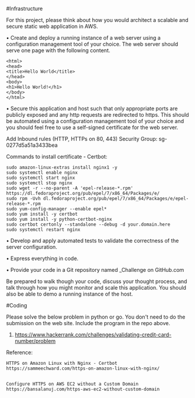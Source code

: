 #Infrastructure

For this project, please think about how you would architect a scalable and secure static web
application in AWS.

• Create and deploy a running instance of a web server using a configuration management
tool of your choice. The web server should serve one page with the following content.

	<html>
	<head>
	<title>Hello World</title>
	</head>
	<body>
	<h1>Hello World!</h1>
	</body>
	</html>

• Secure this application and host such that only appropriate ports are publicly exposed and
any http requests are redirected to https. This should be automated using a configuration
management tool of your choice and you should feel free to use a self-signed certificate for
the web server.

Add Inbound rules (HTTP, HTTPs on 80, 443)
Security Group: sg-0277d5a51a3433bea 

Commands to install certificate - Certbot:

	sudo amazon-linux-extras install nginx1 -y
	sudo systemctl enable nginx
	sudo systemctl start nginx
	sudo systemctl stop nginx
	sudo wget -r --no-parent -A 'epel-release-*.rpm' https://dl.fedoraproject.org/pub/epel/7/x86_64/Packages/e/
	sudo rpm -Uvh dl.fedoraproject.org/pub/epel/7/x86_64/Packages/e/epel-release-*.rpm
	sudo yum-config-manager --enable epel*
	sudo yum install -y certbot 
	sudo yum install -y python-certbot-nginx
	sudo certbot certonly --standalone --debug -d your.domain.here
	sudo systemctl restart nginx


• Develop and apply automated tests to validate the correctness of the server configuration.

• Express everything in code.

• Provide your code in a Git repository named <FIRSTNAME>_Challenge on GitHub.com
  
Be prepared to walk though your code, discuss your thought process, and talk through how you
might monitor and scale this application. You should also be able to demo a running instance of the
host.
  
  
#Coding
	
Please solve the below problem in python or go. You don't need to do the submission on the web
site. Include the program in the repo above.
  
1. https://www.hackerrank.com/challenges/validating-credit-card-number/problem
	
	
Reference:
	
	HTTPS on Amazon Linux with Nginx - Certbot
	https://sammeechward.com/https-on-amazon-linux-with-nginx/
	
	
	Configure HTTPS on AWS EC2 without a Custom Domain
	https://bansalanuj.com/https-aws-ec2-without-custom-domain
